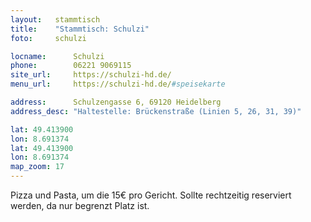```yaml
---
layout:   stammtisch
title:    "Stammtisch: Schulzi"
foto:     schulzi

locname:      Schulzi
phone:        06221 9069115
site_url:     https://schulzi-hd.de/
menu_url:     https://schulzi-hd.de/#speisekarte

address:      Schulzengasse 6, 69120 Heidelberg
address_desc: "Haltestelle: Brückenstraße (Linien 5, 26, 31, 39)"

lat: 49.413900
lon: 8.691374
lat: 49.413900
lon: 8.691374
map_zoom: 17
---
```

Pizza und Pasta, um die 15€ pro Gericht. Sollte rechtzeitig reserviert werden, da nur begrenzt Platz ist.
